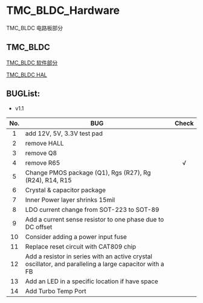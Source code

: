 # TMC_BLDC_Hardware
TMC_BLDC 电路板部分

## TMC_BLDC
[TMC_BLDC 软件部分](https://github.com/Sandman6z/TMC_BLDC)

[TMC_BLDC HAL](https://github.com/Sandman6z/TMC_BLDC_HAL)

## BUGList:
- v1.1

| No. | BUG                                           | Check |
| :-: | --------------------------------------------- | :---: |
|  1  | add 12V, 5V, 3.3V test pad                    |       |
|  2  | remove HALL                                   |       |
|  3  | remove Q8                                     |       |
|  4  | remove R65                                    |   √   |
|  5  | Change PMOS package (Q1), Rgs (R27), Rg (R24), R14, R15 |       |
|  6  | Crystal & capacitor package                   |       |
|  7  | Inner Power layer shrinks 15mil               |       |
|  8  | LDO current change from SOT-223 to SOT-89     |       |
|  9  | Add a current sense resistor to one phase due to DC offset |       |
| 10  | Consider adding a power input fuse            |       |
| 11  | Replace reset circuit with CAT809 chip        |       |
| 12  | Add a resistor in series with an active crystal oscillator, and paralleling a large capacitor with a FB |       |
| 13  | Add an LED in a specific location if have space |       |
| 14  | Add Turbo Temp Port                           |       |